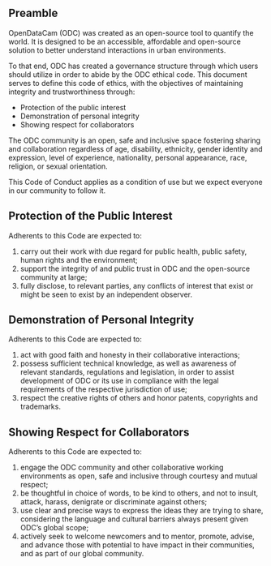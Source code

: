 ## Preamble

OpenDataCam (ODC) was created as an open-source tool to quantify the world. It is designed to be an accessible, affordable and open-source solution to better understand interactions in urban environments.

To that end, ODC has created a governance structure through which users should utilize in order to abide by the ODC ethical code. This document serves to define this code of ethics, with the objectives of maintaining integrity and trustworthiness through:

*	Protection of the public interest
*	Demonstration of personal integrity
*	Showing respect for collaborators

The ODC community is an open, safe and inclusive space fostering sharing and collaboration regardless of age, disability, ethnicity, gender identity and expression, level of experience, nationality, personal appearance, race, religion, or sexual orientation. 

This Code of Conduct applies as a condition of use but we expect everyone in our community to follow it. 

## Protection of the Public Interest

Adherents to this Code are expected to:
1.	carry out their work with due regard for public health, public safety, human rights and the environment;
2.	support the integrity of and public trust in ODC and the open-source community at large;
3.	fully disclose, to relevant parties, any conflicts of interest that exist or might be seen to exist by an independent observer.

## Demonstration of Personal Integrity

Adherents to this Code are expected to:
1.	act with good faith and honesty in their collaborative interactions;
2.	possess sufficient technical knowledge, as well as awareness of relevant standards, regulations and legislation, in order to assist development of ODC or its use in compliance with the legal requirements of the respective jurisdiction of use;
3.	respect the creative rights of others and honor patents, copyrights and trademarks. 

## Showing Respect for Collaborators

Adherents to this Code are expected to:
1.	engage the ODC community and other collaborative working environments as open, safe and inclusive through courtesy and mutual respect;
2.	be thoughtful in choice of words, to be kind to others, and not to insult, attack, harass, denigrate or discriminate against others;
3.	use clear and precise ways to express the ideas they are trying to share, considering the language and cultural barriers always present given ODC’s global scope;
4.	actively seek to welcome newcomers and to mentor, promote, advise, and advance those with potential to have impact in their communities, and as part of our global community.
